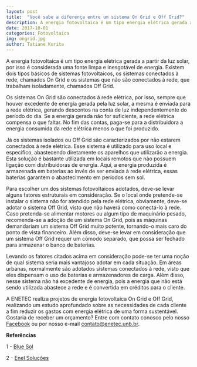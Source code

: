 ```yaml
---
layout: post
title:  "Você sabe a diferença entre um sistema On Grid e Off Grid?"
description: A energia fotovoltaica é um tipo energia elétrica gerada a partir da luz solar, por isso [...]
date: 2017-10-01
categories: Fotovoltaica
img: ongrid.jpg
author: Tatiane Kurita
---
```

A energia fotovoltaica é um tipo energia elétrica gerada a partir da luz solar, por isso é considerada uma fonte limpa e inesgotável de energia. Existem dois tipos básicos de sistemas fotovoltaicos, os sistemas conectados à rede, chamados On Grid e os sistemas que não são conectados à rede, que trabalham isoladamente, chamados Off Grid.

Os sistemas On Grid são conectados à rede elétrica, por isso, sempre que houver excedente de energia gerada pela luz solar, a mesma é enviada para a rede elétrica, gerando descontos na conta de luz independentemente do período do dia. Se a energia gerada não for suficiente, a rede elétrica compensa o que faltar. No fim das contas, paga-se para a distribuidora a energia consumida da rede elétrica menos o que foi produzido.
	
Já os sistemas isolados ou Off Grid são caracterizados por não estarem conectados à rede elétrica. Esse sistema é utilizado para uso local e específico, abastecendo diretamente os aparelhos que utilizarão a energia. Esta solução é bastante utilizada em locais remotos que não possuem ligação com distribuidoras de energia. Aqui, a energia produzida é armazenada em baterias ao invés de ser enviada à rede elétrica, essas baterias garantem o abastecimento em períodos sem sol.

Para escolher um dos sistemas fotovoltaicos adotados, deve-se levar alguns fatores estruturais em consideração. Se o local onde pretende-se instalar o sistema não for atendido pela rede elétrica, obviamente, deve-se adotar o sistema Off Grid, visto que não haverá como conectá-lo à rede. Caso pretenda-se alimentar motores ou algum tipo de maquinário pesado, recomenda-se a adoção de um sistema On Grid, pois as máquinas demandariam um sistema Off Grid muito potente, tornando-o mais caro do ponto de vista financeiro. Além disso, deve-se levar em consideração que um sistema Off Grid requer um cômodo separado, que possa ser fechado para armazenar o banco de baterias. 

Levando os fatores citados acima em consideração pode-se ter uma noção de qual sistema seria mais vantajoso adotar em cada situação. Em áreas urbanas, normalmente são adotados sistemas conectados à rede, visto que eles dispensam o uso de baterias e armazenadores de carga. Além disso, nesse sistema não há excedente de energia, pois a energia que não está sendo utilizada abastece a rede e é convertida em créditos para o cliente.

A ENETEC realiza projetos de energia fotovoltaica On Grid e Off Grid, realizando um estudo aprofundado sobre as necessidades de cada cliente a fim reduzir os gastos com energia elétrica de uma forma sustentável. Gostaria de receber um orçamento? Entre com contato conosco pelo nosso <a href="http://facebook.com/enetec.consultoria" target="_blank">Facebook</a> ou por nosso e-mail contato@enetec.unb.br.

**Referências**
 
1 - <a href=" http://blog.bluesol.com.br/quiz-sistema-on-grid-ou-off-grid/" target="_blank">Blue Sol</a>

2 - <a target="_blank" href="http://www.enelsolucoes.com.br/blog/2016/06/tudo-sobre-energia-solar-tipos-de-sistema-on-grid-e-off-grid/" >Enel Soluções</a>
